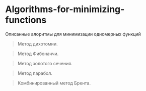 # Algorithms-for-minimizing-functions

Описанные алоритмы для минимизации одномерных функций
> Метод дихотомии.

> Метод Фибоначчи.

> Метод золотого сечения.

> Метод парабол.

> Комбинированный метод Брента.


